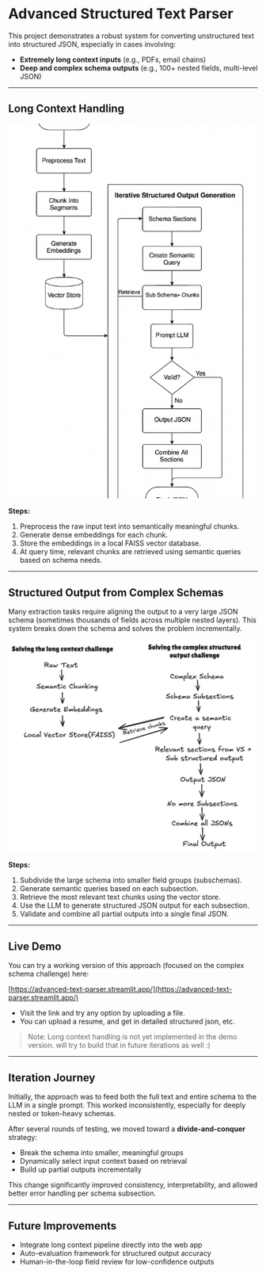 # Advanced Structured Text Parser

This project demonstrates a robust system for converting unstructured text into structured JSON, especially in cases involving:

- **Extremely long context inputs** (e.g., PDFs, email chains)
- **Deep and complex schema outputs** (e.g., 100+ nested fields, multi-level JSON)

---

## Long Context Handling


![Solving the long context challenge](assets/s1.png)

**Steps:**
1. Preprocess the raw input text into semantically meaningful chunks.
2. Generate dense embeddings for each chunk.
3. Store the embeddings in a local FAISS vector database.
4. At query time, relevant chunks are retrieved using semantic queries based on schema needs.

---

## Structured Output from Complex Schemas

Many extraction tasks require aligning the output to a very large JSON schema (sometimes thousands of fields across multiple nested layers). This system breaks down the schema and solves the problem incrementally.

![Solving the complex structured output challenge](assets/s2.png)

**Steps:**
1. Subdivide the large schema into smaller field groups (subschemas).
2. Generate semantic queries based on each subsection.
3. Retrieve the most relevant text chunks using the vector store.
4. Use the LLM to generate structured JSON output for each subsection.
5. Validate and combine all partial outputs into a single final JSON.

---

## Live Demo

You can try a working version of this approach (focused on the complex schema challenge) here:

 [https://advanced-text-parser.streamlit.app/](https://advanced-text-parser.streamlit.app/)

 - Visit the link and try any option by uploading a file. 
 - You can upload a resume, and get in detailed structured json, etc.

> Note: Long context handling is not yet implemented in the demo version. will try to build that in future iterations as well :)
---

## Iteration Journey

Initially, the approach was to feed both the full text and entire schema to the LLM in a single prompt. This worked inconsistently, especially for deeply nested or token-heavy schemas.

After several rounds of testing, we moved toward a **divide-and-conquer** strategy:
- Break the schema into smaller, meaningful groups
- Dynamically select input context based on retrieval
- Build up partial outputs incrementally

This change significantly improved consistency, interpretability, and allowed better error handling per schema subsection.

---

## Future Improvements

- Integrate long context pipeline directly into the web app
- Auto-evaluation framework for structured output accuracy
- Human-in-the-loop field review for low-confidence outputs
